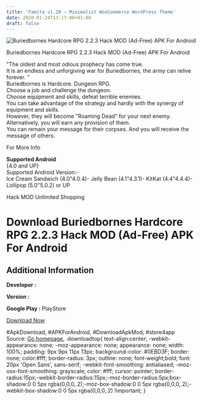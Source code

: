 ```yaml
---
title: 'Famita v1.20 – Minimalist WooCommerce WordPress Theme'
date: 2020-01-24T13:17:00+01:00
draft: false
---
```


![Buriedbornes Hardcore RPG 2.2.3 Hack MOD (Ad-Free) APK For Android](https://i0.wp.com/apkhome.net/wp-content/uploads/2017/06/Buriedbornes-Hardcore-RPG-2.2.3.png "Buriedbornes Hardcore RPG 2.2.3 Hack MOD (Ad-Free) APK For Android")

  

Buriedbornes Hardcore RPG 2.2.3 Hack MOD (Ad-Free) APK For Android

"The oldest and most odious prophecy has come true.  
It is an endless and unforgiving war for Buriedbornes, the army can relive forever. "  
Buriedbornes is Hardcore. Dungeon RPG.  
Choose a job and challenge the dungeon.  
Choose equipment and skills, defeat terrible enemies.  
You can take advantage of the strategy and hardly with the synergy of equipment and skills.  
However, they will become "Roaming Dead" for your next enemy.  
Alternatively, you will earn any provision of them.  
You can remain your message for their corpses. And you will receive the message of others.

For More Info

**Supported Android**  
{4.0 and UP}  
Supported Android Version:-  
Ice Cream Sandwich (4.0"4.0.4)- Jelly Bean (4.1"4.3.1)- KitKat (4.4"4.4.4)- Lollipop (5.0"5.0.2) or UP

Hack MOD Unlimited Shopping

Download Buriedbornes Hardcore RPG 2.2.3 Hack MOD (Ad-Free) APK For Android
===========================================================================

Additional Information
----------------------

**Developer :**

**Version :**

**Google Play :** PlayStore

  

[Download Now](https://store4app.co/post/buriedbornes-hardcore-rpg-2-2-3-hack-mod-ad-free-apk-for-android_1573671676)

  
#ApkDownload, #APKForAndroid, #DownloadApkMod, #store4app  
Source: [Go homepage.](https://store4app.co/post/buriedbornes-hardcore-rpg-2-2-3-hack-mod-ad-free-apk-for-android_1573671676) .downloadtop{ text-align:center; -webkit-appearance: none; -moz-appearance: none; appearance: none; width: 100%; padding: 9px 9px 11px 13px; background-color: #0EBD3F; border: none; color:#fff; border-radius: 3px; outline: none; font-weight;bold; font: 20px 'Open Sans', sans-serif; -webkit-font-smoothing: antialiased; -moz-osx-font-smoothing: grayscale; color: #fff; cursor: pointer; border-radius:15px;-webkit-border-radius:15px;-moz-border-radius:5px;box-shadow:0 0 5px rgba(0,0,0,.2);-moz-box-shadow:0 0 5px rgba(0,0,0,.2);-webkit-box-shadow:0 0 5px rgba(0,0,0,.2) !important; }